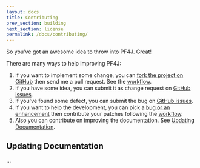 ```yaml
---
layout: docs
title: Contributing
prev_section: building
next_section: license
permalink: /docs/contributing/
---
```


So you've got an awesome idea to throw into PF4J.
Great!

There are many ways to help improving PF4J:

1. If you want to implement some change, you can
   [fork the project on GitHub][fork] then send me a pull request.
   See the [workflow](#toc_0).
2. If you have some idea, you can submit it as change request on
   [GitHub issues][issues].
3. If you've found some defect, you can submit the bug on
   [GitHub issues][issues].
4. If you want to help the development, you can pick a
   [bug or an enhancement][issues] then contribute your patches following
   the [workflow](#toc_0).
5. Also you can contribute on improving the documentation.
   See [Updating Documentation](#toc_1).

  [fork]: https://help.github.com/articles/fork-a-repo
  [issues]: https://github.com/decebals/pf4j/issues
  [collaborating]: https://help.github.com/categories/63/articles


Updating Documentation
----------------------

...